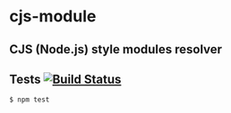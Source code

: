 # cjs-module
##  CJS (Node.js) style modules resolver

## Tests [![Build Status](https://travis-ci.org/medikoo/cjs-module.svg)](https://travis-ci.org/medikoo/cjs-module)

	$ npm test
